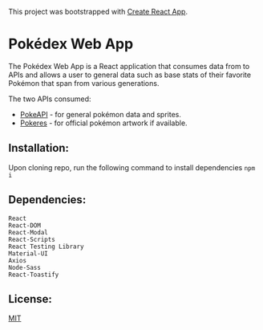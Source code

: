This project was bootstrapped with [Create React App](https://github.com/facebook/create-react-app).

# Pokédex Web App
The Pokédex Web App is a React application that consumes data from to APIs and allows a user to general data such as base stats of their favorite Pokémon that span from various generations. 

The two APIs consumed: 
* [PokeAPI](https://pokeapi.co/) - for general pokémon data and sprites.
* [Pokeres](https://pokeres.bastionbot.org/) - for official pokémon artwork if available. 

## Installation:
Upon cloning repo, run the following command to install dependencies
    `npm i`

## Dependencies:
    React
    React-DOM
    React-Modal
    React-Scripts
    React Testing Library
    Material-UI
    Axios
    Node-Sass
    React-Toastify

## License:
[MIT](<https://choosealicense.com/licenses/mit/>)
